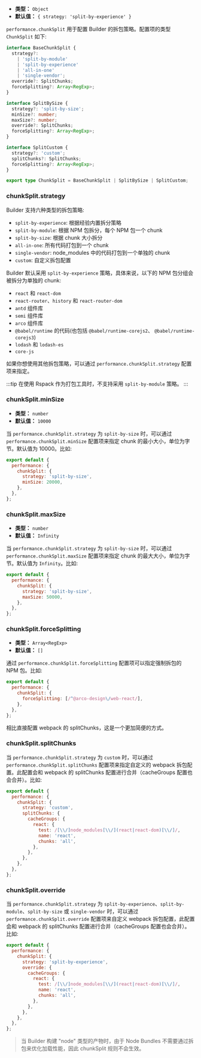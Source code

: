 - **类型：** `Object`
- **默认值：** `{ strategy: 'split-by-experience' }`

`performance.chunkSplit` 用于配置 Builder 的拆包策略。配置项的类型 `ChunkSplit` 如下:

```ts
interface BaseChunkSplit {
  strategy?:
    | 'split-by-module'
    | 'split-by-experience'
    | 'all-in-one'
    | 'single-vendor';
  override?: SplitChunks;
  forceSplitting?: Array<RegExp>;
}

interface SplitBySize {
  strategy?: 'split-by-size';
  minSize?: number;
  maxSize?: number;
  override?: SplitChunks;
  forceSplitting?: Array<RegExp>;
}

interface SplitCustom {
  strategy?: 'custom';
  splitChunks?: SplitChunks;
  forceSplitting?: Array<RegExp>;
}

export type ChunkSplit = BaseChunkSplit | SplitBySize | SplitCustom;
```

### chunkSplit.strategy

Builder 支持六种类型的拆包策略:

- `split-by-experience`: 根据经验内置拆分策略
- `split-by-module`: 根据 NPM 包拆分，每个 NPM 包一个 chunk
- `split-by-size`: 根据 chunk 大小拆分
- `all-in-one`: 所有代码打包到一个 chunk
- `single-vendor`: node_modules 中的代码打包到一个单独的 chunk
- `custom`: 自定义拆包配置

Builder 默认采用 `split-by-experience` 策略，具体来说，以下的 NPM 包分组会被拆分为单独的 chunk:

- `react` 和 `react-dom`
- `react-router`、`history` 和 `react-router-dom`
- `antd` 组件库
- `semi` 组件库
- `arco` 组件库
- `@babel/runtime` 的代码(也包括 `@babel/runtime-corejs2`、 `@babel/runtime-corejs3`)
- `lodash` 和 `lodash-es`
- `core-js`

如果你想使用其他拆包策略，可以通过 `performance.chunkSplit.strategy` 配置项来指定。

:::tip
在使用 Rspack 作为打包工具时，不支持采用 `split-by-module` 策略。
:::

### chunkSplit.minSize

- **类型：** `number`
- **默认值：** `10000`

当 `performance.chunkSplit.strategy` 为 `split-by-size` 时，可以通过 `performance.chunkSplit.minSize` 配置项来指定 chunk 的最小大小，单位为字节。默认值为 10000。比如:

```js
export default {
  performance: {
    chunkSplit: {
      strategy: 'split-by-size',
      minSize: 20000,
    },
  },
};
```

### chunkSplit.maxSize

- **类型：** `number`
- **默认值：** `Infinity`

当 `performance.chunkSplit.strategy` 为 `split-by-size` 时，可以通过 `performance.chunkSplit.maxSize` 配置项来指定 chunk 的最大大小，单位为字节。默认值为 `Infinity`。比如:

```js
export default {
  performance: {
    chunkSplit: {
      strategy: 'split-by-size',
      maxSize: 50000,
    },
  },
};
```

### chunkSplit.forceSplitting

- **类型：** `Array<RegExp>`
- **默认值：** `[]`

通过 `performance.chunkSplit.forceSplitting` 配置项可以指定强制拆包的 NPM 包。比如:

```js
export default {
  performance: {
    chunkSplit: {
      forceSplitting: [/^@arco-design\/web-react/],
    },
  },
};
```

相比直接配置 webpack 的 splitChunks，这是一个更加简便的方式。

### chunkSplit.splitChunks

当 `performance.chunkSplit.strategy` 为 `custom` 时，可以通过 `performance.chunkSplit.splitChunks` 配置项来指定自定义的 webpack 拆包配置。此配置会和 webpack 的 splitChunks 配置进行合并（cacheGroups 配置也会合并）。比如:

```js
export default {
  performance: {
    chunkSplit: {
      strategy: 'custom',
      splitChunks: {
        cacheGroups: {
          react: {
            test: /[\\/]node_modules[\\/](react|react-dom)[\\/]/,
            name: 'react',
            chunks: 'all',
          },
        },
      },
    },
  },
};
```

### chunkSplit.override

当 `performance.chunkSplit.strategy` 为 `split-by-experience`、`split-by-module`、`split-by-size` 或 `single-vendor` 时，可以通过 `performance.chunkSplit.override` 配置项来自定义 webpack 拆包配置，此配置会和 webpack 的 splitChunks 配置进行合并（cacheGroups 配置也会合并）。比如:

```js
export default {
  performance: {
    chunkSplit: {
      strategy: 'split-by-experience',
      override: {
        cacheGroups: {
          react: {
            test: /[\\/]node_modules[\\/](react|react-dom)[\\/]/,
            name: 'react',
            chunks: 'all',
          },
        },
      },
    },
  },
};
```

> 当 Builder 构建 "node" 类型的产物时，由于 Node Bundles 不需要通过拆包来优化加载性能，因此 chunkSplit 规则不会生效。
